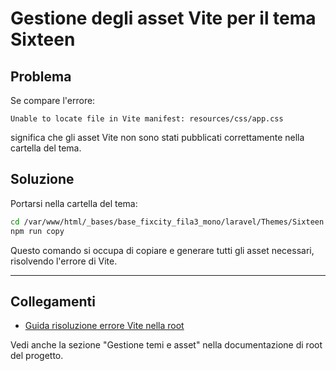 # Gestione degli asset Vite per il tema Sixteen

## Problema
Se compare l'errore:

```
Unable to locate file in Vite manifest: resources/css/app.css
```

significa che gli asset Vite non sono stati pubblicati correttamente nella cartella del tema.

## Soluzione
Portarsi nella cartella del tema:

```bash
cd /var/www/html/_bases/base_fixcity_fila3_mono/laravel/Themes/Sixteen
npm run copy
```

Questo comando si occupa di copiare e generare tutti gli asset necessari, risolvendo l'errore di Vite.

---

## Collegamenti
- [Guida risoluzione errore Vite nella root](../../../../project_docs/modules/cms.md)

Vedi anche la sezione "Gestione temi e asset" nella documentazione di root del progetto.
